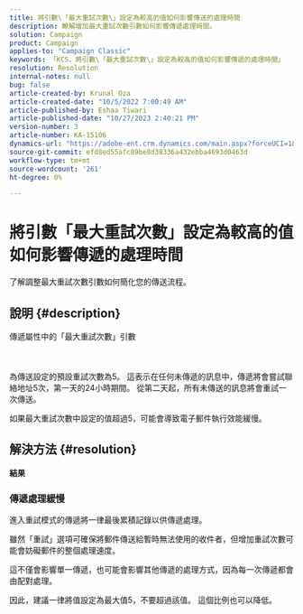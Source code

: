 ```yaml
---
title: 將引數\「最大重試次數\」設定為較高的值如何影響傳送的處理時間
description: 瞭解增加最大重試次數引數如何影響傳遞處理時間。
solution: Campaign
product: Campaign
applies-to: "Campaign Classic"
keywords: 「KCS，將引數\「最大重試次數\」設定為較高的值如何影響傳遞的處理時間」
resolution: Resolution
internal-notes: null
bug: false
article-created-by: Krunal Oza
article-created-date: "10/5/2022 7:00:49 AM"
article-published-by: Eshaa Tiwari
article-published-date: "10/27/2023 2:40:21 PM"
version-number: 3
article-number: KA-15106
dynamics-url: "https://adobe-ent.crm.dynamics.com/main.aspx?forceUCI=1&pagetype=entityrecord&etn=knowledgearticle&id=601fc96c-7b44-ed11-bba2-002248086a27"
source-git-commit: efd8ed55afc89be8d38336a432ebba4693d0463d
workflow-type: tm+mt
source-wordcount: '261'
ht-degree: 0%

---
```


# 將引數「最大重試次數」設定為較高的值如何影響傳遞的處理時間


了解調整最大重試次數引數如何簡化您的傳送流程。

## 說明 {#description}

傳遞屬性中的「最大重試次數」引數<br><br><br><br>
為傳送設定的預設重試次數為5。 這表示在任何未傳遞的訊息中，傳遞將會嘗試聯絡地址5次，第一天的24小時期間。 從第二天起，所有未傳送的訊息將會重試一次傳送。



如果最大重試次數中設定的值超過5，可能會導致電子郵件執行效能緩慢。


## 解決方法 {#resolution}

<b>結果</b>


### 傳遞處理緩慢



進入重試模式的傳遞將一律最後累積記錄以供傳遞處理。

雖然「重試」選項可確保將郵件傳送給暫時無法使用的收件者，但增加重試次數可能會妨礙郵件的整個處理速度。

這不僅會影響單一傳遞，也可能會影響其他傳遞的處理方式，因為每一次傳遞都會由配對處理。



因此，建議一律將值設定為最大值5，不要超過該值。 這個比例也可以降低。

